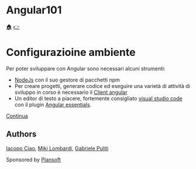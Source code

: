# Angular101

[:house:](https://github.com/plansoft-it/CorsoAngularSuperioriGestione/) [:point_right:](https://github.com/plansoft-it/Angular101/blob/step0/README.md)

# Configurazioine ambiente

Per poter sviluppare con Angular sono necessari alcuni strumenti:

- [NodeJs](https://nodejs.org) con il suo gestore di pacchetti npm
- Per creare progetti, generare codice ed eseguire una varietà di attività di sviluppo in corso è necessario il [Client angular](https://angular.io/guide/setup-local#step-1-install-the-angular-cli) 
- Un editor di testo a piacere, fortemente consigliato [visual studio code](https://code.visualstudio.com/) con il plugin [Angular essentials](https://marketplace.visualstudio.com/items?itemName=johnpapa.angular-essentials).

[Continua](https://github.com/plansoft-it/CorsoAngularSuperioriGestione/tree/step0)

## Authors

[Iacopo Ciao](http://github.com/KernelPanic92), [Miki Lombardi](http://github.com/thejoin95), [Gabriele Puliti](http://github.com/wabri)

Sponsored by [Plansoft](www.plansoft.it)
